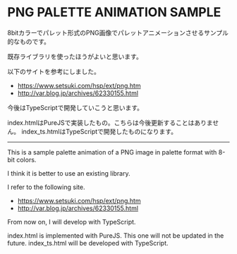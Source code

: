 # PNG PALETTE ANIMATION SAMPLE

8bitカラーでパレット形式のPNG画像でパレットアニメーションさせるサンプル的なものです。

既存ライブラリを使ったほうがよいと思います。

以下のサイトを参考にしました。

- https://www.setsuki.com/hsp/ext/png.htm
- http://var.blog.jp/archives/62330155.html

今後はTypeScriptで開発していこうと思います。

index.htmlはPureJSで実装したもの。こちらは今後更新することはありません。
index_ts.htmlはTypeScriptで開発したものになります。

----

This is a sample palette animation of a PNG image in palette format with 8-bit colors.

I think it is better to use an existing library.

I refer to the following site.

- https://www.setsuki.com/hsp/ext/png.htm
- http://var.blog.jp/archives/62330155.html

From now on, I will develop with TypeScript.

index.html is implemented with PureJS. This one will not be updated in the future.
index_ts.html will be developed with TypeScript.
